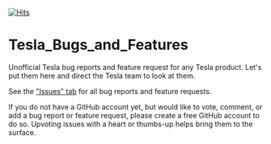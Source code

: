 [![Hits](https://hits.seeyoufarm.com/api/count/incr/badge.svg?url=https%3A%2F%2Fgithub.com%2FElectricRCAircraftGuy%2FTesla_Bugs_and_Features&count_bg=%2379C83D&title_bg=%23555555&icon=&icon_color=%23E7E7E7&title=views+%28today+%2F+total%29&edge_flat=false)](https://hits.seeyoufarm.com)


# Tesla_Bugs_and_Features
Unofficial Tesla bug reports and feature request for any Tesla product. Let's put them here and direct the Tesla team to look at them.

See the ["Issues" tab](https://github.com/ElectricRCAircraftGuy/Tesla_Bugs_and_Features/issues) for all bug reports and feature requests. 

If you do not have a GitHub account yet, but would like to vote, comment, or add a bug report or feature request, please create a free GitHub account to do so. Upvoting issues with a heart or thumbs-up helps bring them to the surface.
